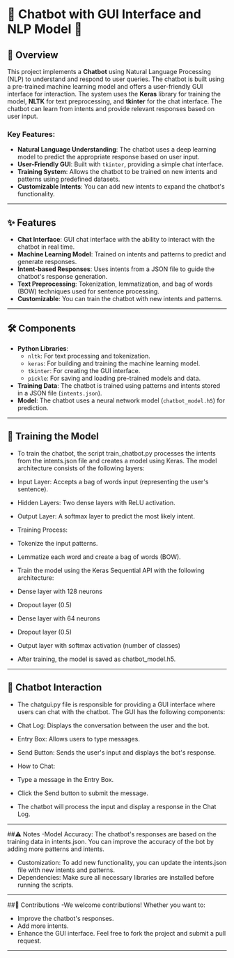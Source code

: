 # 🤖 Chatbot with GUI Interface and NLP Model 💬

## 🌟 Overview

This project implements a **Chatbot** using Natural Language Processing (NLP) to understand and respond to user queries. The chatbot is built using a pre-trained machine learning model and offers a user-friendly GUI interface for interaction. The system uses the **Keras** library for training the model, **NLTK** for text preprocessing, and **tkinter** for the chat interface. The chatbot can learn from intents and provide relevant responses based on user input.

### Key Features:

- **Natural Language Understanding**: The chatbot uses a deep learning model to predict the appropriate response based on user input.
- **User-Friendly GUI**: Built with `tkinter`, providing a simple chat interface.
- **Training System**: Allows the chatbot to be trained on new intents and patterns using predefined datasets.
- **Customizable Intents**: You can add new intents to expand the chatbot's functionality.

---

## ✨ Features

- **Chat Interface**: GUI chat interface with the ability to interact with the chatbot in real time.
- **Machine Learning Model**: Trained on intents and patterns to predict and generate responses.
- **Intent-based Responses**: Uses intents from a JSON file to guide the chatbot's response generation.
- **Text Preprocessing**: Tokenization, lemmatization, and bag of words (BOW) techniques used for sentence processing.
- **Customizable**: You can train the chatbot with new intents and patterns.

---

## 🛠 Components

- **Python Libraries**:
  - `nltk`: For text processing and tokenization.
  - `keras`: For building and training the machine learning model.
  - `tkinter`: For creating the GUI interface.
  - `pickle`: For saving and loading pre-trained models and data.
- **Training Data**: The chatbot is trained using patterns and intents stored in a JSON file (`intents.json`).
- **Model**: The chatbot uses a neural network model (`chatbot_model.h5`) for prediction.

---

## 🧠 Training the Model

- To train the chatbot, the script train_chatbot.py processes the intents from the intents.json file and creates a model using Keras. The model architecture consists of the following layers:

- Input Layer: Accepts a bag of words input (representing the user's sentence).
- Hidden Layers: Two dense layers with ReLU activation.
- Output Layer: A softmax layer to predict the most likely intent.
- Training Process:
- Tokenize the input patterns.
- Lemmatize each word and create a bag of words (BOW).
- Train the model using the Keras Sequential API with the following architecture:
- Dense layer with 128 neurons
- Dropout layer (0.5)
- Dense layer with 64 neurons
- Dropout layer (0.5)
- Output layer with softmax activation (number of classes)
- After training, the model is saved as chatbot_model.h5.
---
## 💬 Chatbot Interaction
- The chatgui.py file is responsible for providing a GUI interface where users can chat with the chatbot. The GUI has the following components:

- Chat Log: Displays the conversation between the user and the bot.
- Entry Box: Allows users to type messages.
- Send Button: Sends the user's input and displays the bot's response.
- How to Chat:
- Type a message in the Entry Box.
- Click the Send button to submit the message.
- The chatbot will process the input and display a response in the Chat Log.
---
##⚠️ Notes
-Model Accuracy: The chatbot's responses are based on the training data in intents.json. You can improve the accuracy of the bot by adding more patterns and intents.
- Customization: To add new functionality, you can update the intents.json file with new intents and patterns.
- Dependencies: Make sure all necessary libraries are installed before running the scripts.
---
##📢 Contributions
-We welcome contributions! Whether you want to:

- Improve the chatbot's responses.
- Add more intents.
- Enhance the GUI interface. Feel free to fork the project and submit a pull request.

---
